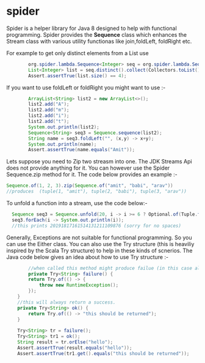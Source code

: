 # spider

Spider is a helper library for Java 8 designed to help with functional programming.
Spider provides the <b>Sequence</b> class which enhances the Stream class with various utility functionas like
join,foldLeft, foldRight etc.

For example to get only distinct elements from a List use 
```java
        org.spider.lambda.Sequence<Integer> seq = org.spider.lambda.Sequence.of(1, 2, 3, 4, 4);
        List<Integer> list = seq.distinct().collect(Collectors.toList());
        Assert.assertTrue(list.size() == 4);
```
If you want to use foldLeft or foldRight you might want to use :- 

```java
        ArrayList<String> list2 = new ArrayList<>();
        list2.add("A");
        list2.add("m");
        list2.add("i");
        list2.add("t");
        System.out.println(list2);
        Sequence<String> seq3 = Sequence.sequence(list2);
        String name = seq3.foldLeft("", (x,y) -> x+y);
        System.out.println(name);
        Assert.assertTrue(name.equals("Amit"));
```
Lets suppose you need to Zip two streasm into one. The JDK Streams Api does not provide anything for it. You can however use the Spider Sequence.zip method for it. The code below provides an example :- 

```java
Sequence.of(1, 2, 3).zip(Sequence.of("amit", "babi", "arav")) 
//produces  (tuple(1, "amit"), tuple(2, "babi"), tuple(3, "arav"))

```

To unfold a function into a stream, use the code below:- 
```java
  Sequence seq3 = Sequence.unfold(20, i -> i >= 6 ? Optional.of(Tuple.tuple(i, i - 1)) : Optional.empty());
  seq3.forEach(i -> System.out.println(i));
  //this prints 20191817161514131211109876 (sorry for no spaces)

```

Generally, Exceptions are not suitable for functional programming. So you can use the Either class. You can also use the Try structure (this is heaviliy inspired by the Scala Try structure) to help in these kinds of scnerios. The Java code below gives an idea about how to use Try structure :-

```java
        //when called this method might produce failue (in this case always produces failue :) )
        private Try<String> failure() {
        return Try.of(() -> {
            throw new RuntimeException();
        });
    }
    //this will always return a success.
    private Try<String> ok() {
        return Try.of(() -> "this should be returned");
    }
    
    Try<String> tr = failure();
    Try<String> tr1 = ok();
    String result = tr.orElse("hello");
    Assert.assertTrue(result.equals("hello"));
    Assert.assertTrue(tr1.get().equals("this should be returned"));
    
```







